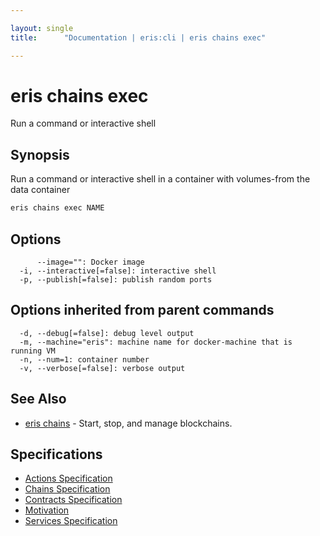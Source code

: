 ```yaml
---

layout: single
title:      "Documentation | eris:cli | eris chains exec"

---
```


# eris chains exec

Run a command or interactive shell

## Synopsis

Run a command or interactive shell in a container
with volumes-from the data container

```bash
eris chains exec NAME
```

## Options

```
      --image="": Docker image
  -i, --interactive[=false]: interactive shell
  -p, --publish[=false]: publish random ports
```

## Options inherited from parent commands

```
  -d, --debug[=false]: debug level output
  -m, --machine="eris": machine name for docker-machine that is running VM
  -n, --num=1: container number
  -v, --verbose[=false]: verbose output
```

## See Also

* [eris chains](/docs/documentation/cli/0.11.0/eris_chains/)	 - Start, stop, and manage blockchains.

## Specifications

* [Actions Specification](/docs/documentation/cli/0.11.0/actions_specification/)
* [Chains Specification](/docs/documentation/cli/0.11.0/chains_specification/)
* [Contracts Specification](/docs/documentation/cli/0.11.0/contracts_specification/)
* [Motivation](/docs/documentation/cli/0.11.0/motivation/)
* [Services Specification](/docs/documentation/cli/0.11.0/services_specification/)

